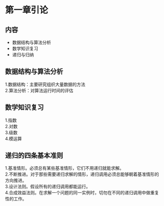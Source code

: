 第一章引论
==
内容<br>
--
* 数据结构与算法分析<br>
* 数学知识复习<br>
* 递归与归纳<br>

数据结构与算法分析<br>
--
1.数据结构：主要研究组织大量数据的方法<br>
2.算法分析：对算法运行时间的评估<br>

数学知识复习<br>
--
1.指数<br>
2.对数<br>
3.级数<br>
4.模运算<br>

递归的四条基本准则<br>
--
1.基准情形。必须总有某些基准情形，它们不用递归就能求解。<br>
2.不断推进。对于那些需要递归求解的情形，递归调用必须总能够朝着基准情形的方向推进。<br>
3.设计法则。假设所有的递归调用都能运行。<br>
4.合成效益法则。在求解一个问题的同一实例时，切勿在不同的递归调用中做重复性的工作。<br>
